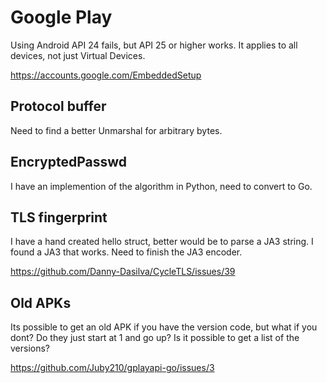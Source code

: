 # Google Play

Using Android API 24 fails, but API 25 or higher works. It applies to all
devices, not just Virtual Devices.

https://accounts.google.com/EmbeddedSetup

## Protocol buffer

Need to find a better Unmarshal for arbitrary bytes.

## EncryptedPasswd

I have an implemention of the algorithm in Python, need to convert to Go.

## TLS fingerprint

I have a hand created hello struct, better would be to parse a JA3 string. I
found a JA3 that works. Need to finish the JA3 encoder.

https://github.com/Danny-Dasilva/CycleTLS/issues/39

## Old APKs

Its possible to get an old APK if you have the version code, but what if you
dont? Do they just start at 1 and go up? Is it possible to get a list of the
versions?

https://github.com/Juby210/gplayapi-go/issues/3
